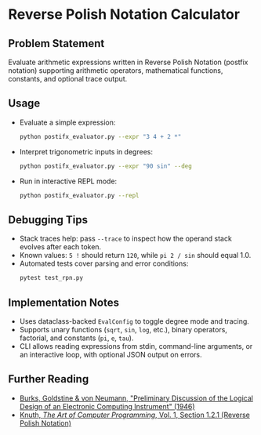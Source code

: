 # Reverse Polish Notation Calculator

## Problem Statement
Evaluate arithmetic expressions written in Reverse Polish Notation (postfix notation) supporting arithmetic operators, mathematical functions, constants, and optional trace output.

## Usage
- Evaluate a simple expression:
  ```bash
  python postifx_evaluator.py --expr "3 4 + 2 *"
  ```
- Interpret trigonometric inputs in degrees:
  ```bash
  python postifx_evaluator.py --expr "90 sin" --deg
  ```
- Run in interactive REPL mode:
  ```bash
  python postifx_evaluator.py --repl
  ```

## Debugging Tips
- Stack traces help: pass `--trace` to inspect how the operand stack evolves after each token.
- Known values: `5 !` should return `120`, while `pi 2 / sin` should equal 1.0.
- Automated tests cover parsing and error conditions:
  ```bash
  pytest test_rpn.py
  ```

## Implementation Notes
- Uses dataclass-backed `EvalConfig` to toggle degree mode and tracing.
- Supports unary functions (`sqrt`, `sin`, `log`, etc.), binary operators, factorial, and constants (`pi`, `e`, `tau`).
- CLI allows reading expressions from stdin, command-line arguments, or an interactive loop, with optional JSON output on errors.

## Further Reading
- [Burks, Goldstine & von Neumann, "Preliminary Discussion of the Logical Design of an Electronic Computing Instrument" (1946)](https://doi.org/10.1002/j.1538-7305.1946.tb00423.x)
- [Knuth, *The Art of Computer Programming*, Vol. 1, Section 1.2.1 (Reverse Polish Notation)](https://www-cs-faculty.stanford.edu/~knuth/taocp.html)

